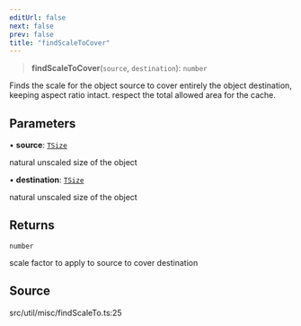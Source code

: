 ```yaml
---
editUrl: false
next: false
prev: false
title: "findScaleToCover"
---
```


> **findScaleToCover**(`source`, `destination`): `number`

Finds the scale for the object source to cover entirely the object destination,
keeping aspect ratio intact.
respect the total allowed area for the cache.

## Parameters

• **source**: [`TSize`](../../../type-aliases/TSize.md)

natural unscaled size of the object

• **destination**: [`TSize`](../../../type-aliases/TSize.md)

natural unscaled size of the object

## Returns

`number`

scale factor to apply to source to cover destination

## Source

src/util/misc/findScaleTo.ts:25
